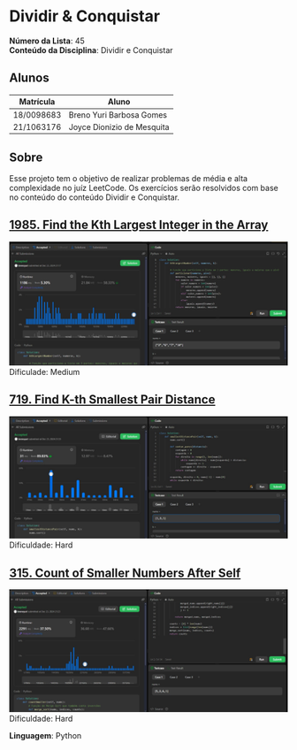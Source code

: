 # Dividir & Conquistar

**Número da Lista**: 45<br>
**Conteúdo da Disciplina**: Dividir e Conquistar<br>

## Alunos
|Matrícula | Aluno |
| -- | -- |
| 18/0098683 |  Breno Yuri Barbosa Gomes |
| 21/1063176  |  Joyce Dionizio de Mesquita |

## Sobre 
Esse projeto tem o objetivo de realizar problemas de média e alta complexidade no juíz LeetCode. Os exercícios serão resolvidos com base no conteúdo do conteúdo Dividir e Conquistar.

## [1985. Find the Kth Largest Integer in the Array](https://leetcode.com/problems/find-the-kth-largest-integer-in-the-array/)
![719](1985.%20Find%20the%20Kth%20Largest%20Integer%20in%20the%20Array//1985.jpeg)
Dificulade: Medium

## [719. Find K-th Smallest Pair Distance](https://leetcode.com/problems/find-k-th-smallest-pair-distance/)
![719](719.%20Find%20K-th%20Smallest%20Pair%20Distance//719.jpeg)
Dificuldade: Hard

## [315. Count of Smaller Numbers After Self](https://leetcode.com/problems/count-of-smaller-numbers-after-self/)
![315](315.%20Count%20of%20Smaller%20Numbers%20After%20Self/315.jpeg)
Dificuldade: Hard

**Linguagem**: Python<br>
